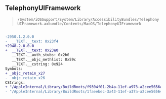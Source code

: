 ## TelephonyUIFramework

> `/System/iOSSupport/System/Library/AccessibilityBundles/TelephonyUIFramework.axbundle/Contents/MacOS/TelephonyUIFramework`

```diff

-2950.1.2.0.0
-  __TEXT.__text: 0x23f4
+2948.2.0.0.0
+  __TEXT.__text: 0x23e0
   __TEXT.__auth_stubs: 0x2b0
   __TEXT.__objc_methlist: 0x59c
   __TEXT.__cstring: 0x924
Symbols:
+ _objc_retain_x27
- _objc_retain_x26
CStrings:
+ "/AppleInternal/Library/BuildRoots/f9304f01-2b4a-11ef-a973-a2cee5656455/Library/Caches/com.apple.xbs/Sources/AccessibilityBundles_Alias5/TelephonyUIAccessibility/Accessibility/TPNumberPadAccessibility.m"
- "/AppleInternal/Library/BuildRoots/1faeebec-3a43-11ef-a37a-a2cee5656455/Library/Caches/com.apple.xbs/Sources/AccessibilityBundles_Alias5/TelephonyUIAccessibility/Accessibility/TPNumberPadAccessibility.m"

```
